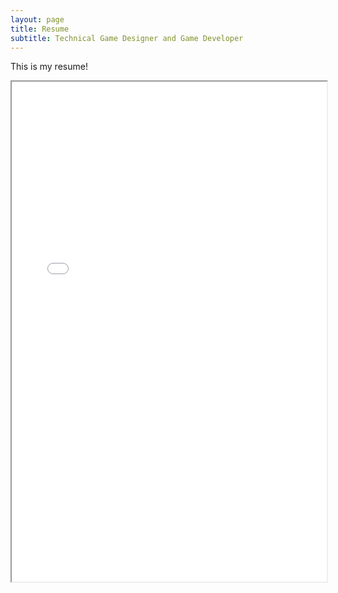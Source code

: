 ```yaml
---
layout: page
title: Resume
subtitle: Technical Game Designer and Game Developer
---
```

This is my resume!

<object data="/resume/SebastianSalasResume.pdf" type="application/pdf" width="100%"> 

<iframe width="100%" height="800" src="/resume/SebastianSalasResume.pdf">

